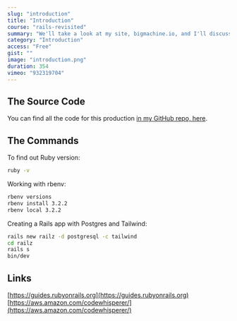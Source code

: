 ```yaml
---
slug: "introduction"
title: "Introduction"
course: "rails-revisited"
summary: "We'll take a look at my site, bigmachine.io, and I'll discuss some of the reasons why I chose to use Rails."
category: "Introduction"
access: "Free"
gist: ""
image: "introduction.png"
duration: 354
vimeo: "932319704"
---
```


## The Source Code

You can find all the code for this production [in my GitHub repo, here](https://github.com/bigmachine-io/rails-revisited).

## The Commands

To find out Ruby version:

```sh
ruby -v
```

Working with rbenv:

```sh
rbenv versions
rbenv install 3.2.2
rbenv local 3.2.2
```

Creating a Rails app with Postgres and Tailwind:

```sh
rails new railz -d postgresql -c tailwind
cd railz
rails s
bin/dev
```

## Links

[https://guides.rubyonrails.org](https://guides.rubyonrails.org)  
[https://aws.amazon.com/codewhisperer/](https://aws.amazon.com/codewhisperer/)
